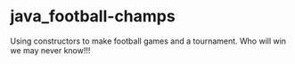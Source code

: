 # java_football-champs
Using constructors to make football games and a tournament. Who will win we may never know!!!
